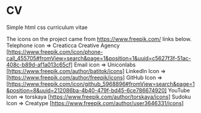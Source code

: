 # CV
Simple html css curriculum vitae

The icons on the project came from https://www.freepik.com/ links below.
Telephone icon => Creaticca Creative Agency [https://www.freepik.com/icon/phone-call_455705#fromView=search&page=1&position=1&uuid=c5627f3f-51ac-408c-b89d-af1a013c65cf]
Email icon => Uniconlabs [https://www.freepik.com/author/batitok/icons]
LinkedIn Icon => [https://www.freepik.com/author/freepik/icons]
GitHub Icon => [https://www.freepik.com/icon/github_5968896#fromView=search&page=1&position=8&uuid=212086ba-4b40-479f-bd45-6ce786674920]
YouTube Icon => torskaya [https://www.freepik.com/author/torskaya/icons]
Sudoku Icon => Creatype [https://www.freepik.com/author/user3646331/icons]
